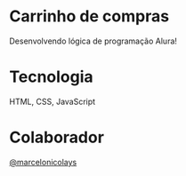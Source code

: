 # Carrinho de compras

Desenvolvendo lógica de programação Alura!

# Tecnologia

HTML, CSS, JavaScript

# Colaborador
[@marcelonicolays](https://github.com/marcelonicolays)


